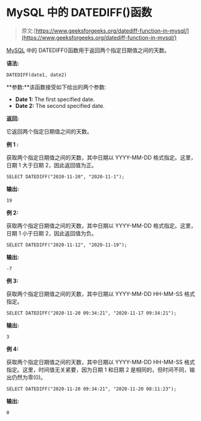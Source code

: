 # MySQL 中的 DATEDIFF()函数

> 原文:[https://www.geeksforgeeks.org/datediff-function-in-mysql/](https://www.geeksforgeeks.org/datediff-function-in-mysql/)

[MySQL](https://www.geeksforgeeks.org/mysql-common-mysql-queries/) 中的 DATEDIFF()函数用于返回两个指定日期值之间的天数。

**语法:**

```
DATEDIFF(date1, date2)

```

**参数:**该函数接受如下给出的两个参数:

*   **Date 1:** The first specified date.
*   **Date 2:** The second specified date.

**返回:**

它返回两个指定日期值之间的天数。

**例 1 :**

获取两个指定日期值之间的天数，其中日期以 YYYY-MM-DD 格式指定。这里，日期 1 大于日期 2，因此返回值为正。

```
SELECT DATEDIFF("2020-11-20", "2020-11-1");  

```

**输出:**

```
19

```

**例 2:**

获取两个指定日期值之间的天数，其中日期以 YYYY-MM-DD 格式指定。这里，日期 1 小于日期 2，因此返回值为负。

```
SELECT DATEDIFF("2020-11-12", "2020-11-19");  

```

**输出:**

```
-7

```

**例 3:**

获取两个指定日期值之间的天数，其中日期以 YYYY-MM-DD HH-MM-SS 格式指定。

```
SELECT DATEDIFF("2020-11-20 09:34:21", "2020-11-17 09:34:21");  

```

**输出:**

```
3

```

**例 4:**

获取两个指定日期值之间的天数，其中日期以 YYYY-MM-DD HH-MM-SS 格式指定。这里，时间值无关紧要，因为日期 1 和日期 2 是相同的，但时间不同，输出仍然为零(0)。

```
SELECT DATEDIFF("2020-11-20 09:34:21", "2020-11-20 08:11:23");  

```

**输出:**

```
0

```